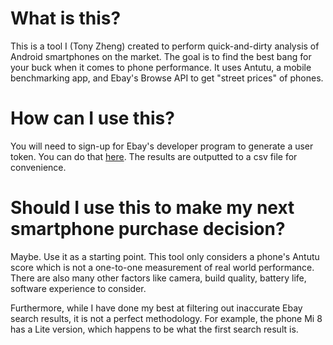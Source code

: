 # What is this?

This is a tool I (Tony Zheng) created to perform quick-and-dirty analysis of Android smartphones on the market.
The goal is to find the best bang for your buck when it comes to phone performance.
It uses Antutu, a mobile benchmarking app, and Ebay's Browse API to get "street prices" of phones.

# How can I use this?

You will need to sign-up for Ebay's developer program to generate a user token.
You can do that [here](https://developer.ebay.com/).
The results are outputted to a csv file for convenience.

# Should I use this to make my next smartphone purchase decision?

Maybe. Use it as a starting point.
This tool only considers a phone's Antutu score which is not a one-to-one measurement of real world performance.
There are also many other factors like camera, build quality, battery life, software experience to consider.

Furthermore, while I have done my best at filtering out inaccurate Ebay search results, it is not a perfect methodology.
For example, the phone Mi 8 has a Lite version, which happens to be what the first search result is.
